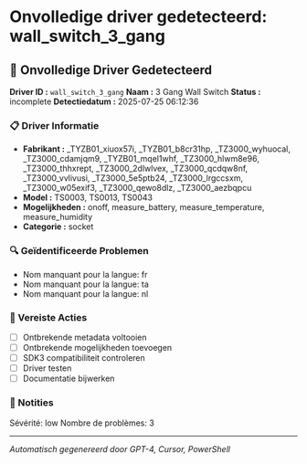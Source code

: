 # Onvolledige driver gedetecteerd: wall_switch_3_gang

## 🚨 Onvolledige Driver Gedetecteerd

**Driver ID :** `wall_switch_3_gang`
**Naam :** 3 Gang Wall Switch
**Status :** incomplete
**Detectiedatum :** 2025-07-25 06:12:36

### 📋 Driver Informatie
- **Fabrikant :** _TYZB01_xiuox57i, _TYZB01_b8cr31hp, _TZ3000_wyhuocal, _TZ3000_cdamjqm9, _TYZB01_mqel1whf, _TZ3000_hlwm8e96, _TZ3000_thhxrept, _TZ3000_2dlwlvex, _TZ3000_qcdqw8nf, _TZ3000_vvlivusi, _TZ3000_5e5ptb24, _TZ3000_lrgccsxm, _TZ3000_w05exif3, _TZ3000_qewo8dlz, _TZ3000_aezbqpcu
- **Model :** TS0003, TS0013, TS0043
- **Mogelijkheden :** onoff, measure_battery, measure_temperature, measure_humidity
- **Categorie :** socket

### 🔍 Geïdentificeerde Problemen
- Nom manquant pour la langue: fr
- Nom manquant pour la langue: ta
- Nom manquant pour la langue: nl

### 🎯 Vereiste Acties
- [ ] Ontbrekende metadata voltooien
- [ ] Ontbrekende mogelijkheden toevoegen
- [ ] SDK3 compatibiliteit controleren
- [ ] Driver testen
- [ ] Documentatie bijwerken

### 📝 Notities
Sévérité: low
Nombre de problèmes: 3

---
*Automatisch gegenereerd door GPT-4, Cursor, PowerShell*

